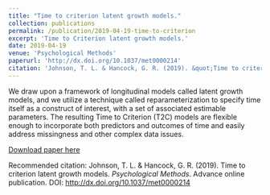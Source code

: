 ```yaml
---
title: "Time to criterion latent growth models."
collection: publications
permalink: /publication/2019-04-19-time-to-criterion
excerpt: 'Time to Criterion latent growth models.'
date: 2019-04-19
venue: 'Psychological Methods'
paperurl: 'http://dx.doi.org/10.1037/met0000214'
citation: 'Johnson, T. L. & Hancock, G. R. (2019). &quot;Time to criterion latent growth models.&quot; <i>Psychological Methods</i>. Advance online publication.'
---
```

We draw upon a framework of longitudinal models called latent growth models, and we utilize a technique called reparameterization to specify time itself as a construct of interest, with a set of associated estimable parameters. The resulting Time to Criterion (T2C) models are flexible enough to incorporate both predictors and outcomes of time and easily address missingness and other complex data issues. 

[Download paper here](http://tessajolee.github.io/files/timetocriterion.pdf)

Recommended citation: Johnson, T. L. & Hancock, G. R. (2019). Time to criterion latent growth models. <i>Psychological Methods</i>. Advance online publication. DOI: http://dx.doi.org/10.1037/met0000214
